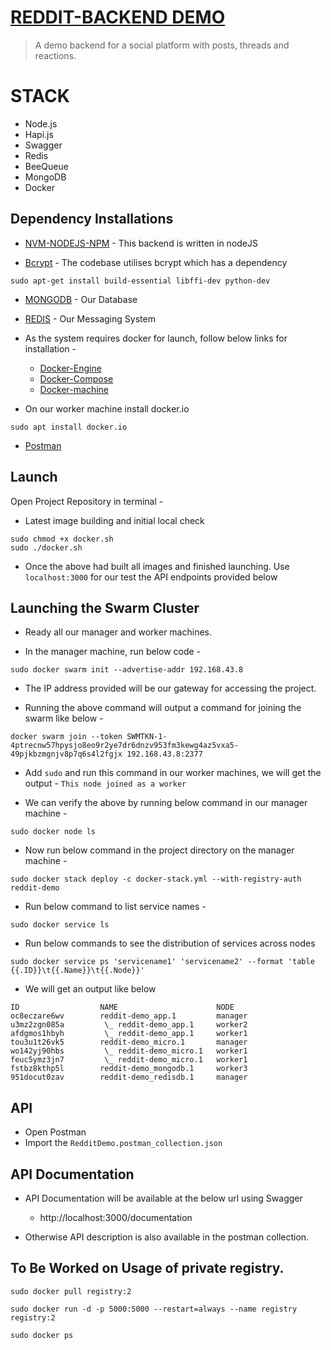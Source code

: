 # [REDDIT-BACKEND DEMO](https://github.com/crossdsection/reddit-demo)
> A demo backend for a social platform with posts, threads and reactions.

# STACK
- Node.js
- Hapi.js
- Swagger
- Redis
- BeeQueue
- MongoDB
- Docker

## Dependency Installations

- [NVM-NODEJS-NPM](https://github.com/nvm-sh/nvm) - This backend is written in nodeJS

- [Bcrypt](https://pypi.org/project/bcrypt/) - The codebase utilises bcrypt which has a dependency

```sudo apt-get install build-essential libffi-dev python-dev```

- [MONGODB](https://docs.mongodb.com/manual/installation/) - Our Database

- [REDIS](https://redis.io/download#installation) - Our Messaging System

- As the system requires docker for launch, follow below links for installation - 

    - [Docker-Engine](https://docs.docker.com/engine/install/ubuntu/)
    - [Docker-Compose](https://docs.docker.com/compose/install/)
    - [Docker-machine](https://docs.docker.com/machine/install-machine/)

- On our worker machine install docker.io

```sudo apt install docker.io```

- [Postman](https://www.postman.com/downloads/)

## Launch

Open Project Repository in terminal - 

- Latest image building and initial local check

```
sudo chmod +x docker.sh
sudo ./docker.sh
```

- Once the above had built all images and finished launching. Use `localhost:3000` for our test the API endpoints provided below

## Launching the Swarm Cluster

- Ready all our manager and worker machines.

- In the manager machine, run below code - 

```sudo docker swarm init --advertise-addr 192.168.43.8```

- The IP address provided will be our gateway for accessing the project.

- Running the above command will output a command for joining the swarm like below - 

```docker swarm join --token SWMTKN-1-4ptrecnw57hpysjo8eo9r2ye7dr6dnzv953fm3kewg4az5vxa5-49pjkbzmgnjv8p7q6s4l2fgjx 192.168.43.8:2377```

- Add `sudo` and run this command in our worker machines, we will get the output - `This node joined as a worker`

- We can verify the above by running below command in our manager machine - 

```sudo docker node ls```

- Now run below command in the project directory on the manager machine - 

```sudo docker stack deploy -c docker-stack.yml --with-registry-auth reddit-demo```

- Run below command to list service names -

```sudo docker service ls```

- Run below commands to see the distribution of services across nodes

```sudo docker service ps 'servicename1' 'servicename2' --format 'table {{.ID}}\t{{.Name}}\t{{.Node}}'```

- We will get an output like below

```
ID                  NAME                      NODE
oc8eczare6wv        reddit-demo_app.1         manager
u3mz2zgn085a         \_ reddit-demo_app.1     worker2
afdgmos1hbyh         \_ reddit-demo_app.1     worker1
tou3u1t26vk5        reddit-demo_micro.1       manager
wo142yj90hbs         \_ reddit-demo_micro.1   worker1
feuc5ymz3jn7         \_ reddit-demo_micro.1   worker1
fstbz8kthp5l        reddit-demo_mongodb.1     worker3
951docut0zav        reddit-demo_redisdb.1     manager
```

## API 

 - Open Postman
 - Import the `RedditDemo.postman_collection.json`

## API Documentation

 - API Documentation will be available at the below url using Swagger

     - http://localhost:3000/documentation

 - Otherwise API description is also available in the postman collection.
 

## To Be Worked on Usage of private registry.

```
sudo docker pull registry:2

sudo docker run -d -p 5000:5000 --restart=always --name registry registry:2

sudo docker ps 
```